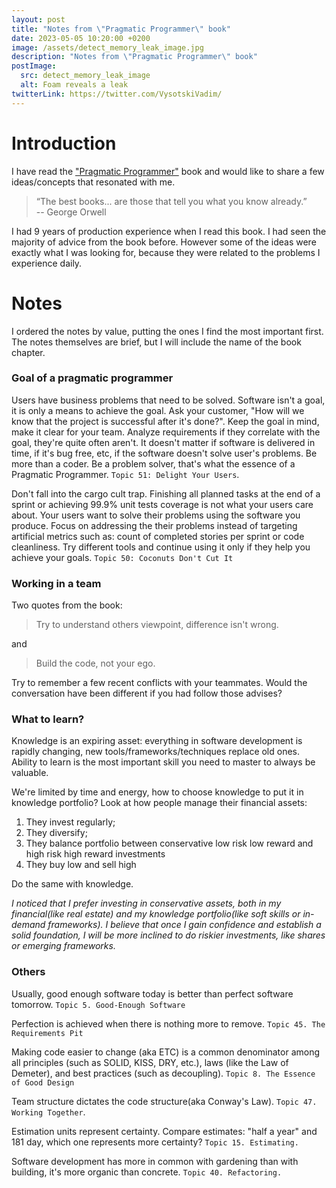 ```yaml
---
layout: post
title: "Notes from \"Pragmatic Programmer\" book"
date: 2023-05-05 10:20:00 +0200
image: /assets/detect_memory_leak_image.jpg
description: "Notes from \"Pragmatic Programmer\" book"
postImage:
  src: detect_memory_leak_image
  alt: Foam reveals a leak
twitterLink: https://twitter.com/VysotskiVadim/
---
```




# Introduction

I have read the ["Pragmatic Programmer"](https://a.co/d/6TqIgPl) book and would like to share a few ideas/concepts that resonated with me.

> “The best books... are those that tell you what you know already.”  
-- George Orwell

I had 9 years of production experience when I read this book.
I had seen the majority of advice from the book before.
However some of the ideas were exactly what I was looking for, because they were related to the problems I experience daily.

# Notes

I ordered the notes by value, putting the ones I find the most important first. 
The notes themselves are brief, but I will include the name of the book chapter.

### Goal of a pragmatic programmer

Users have business problems that need to be solved.
Software isn't a goal, it is only a means to achieve the goal.
Ask your customer, "How will we know that the project is successful after it's done?".
Keep the goal in mind, make it clear for your team.
Analyze requirements if they correlate with the goal, they're quite often aren't.
It doesn't matter if software is delivered in time, if it's bug free, etc, if the software doesn't solve user's problems.
Be more than a coder. Be a problem solver, that's what the essence of a Pragmatic Programmer.
`Topic 51: Delight Your Users`.

Don't fall into the cargo cult trap.
Finishing all planned tasks at the end of a sprint or achieving 99.9% unit tests coverage is not what your users care about.
Your users want to solve their problems using the software you produce.
Focus on addressing the their problems instead of targeting artificial metrics such as: count of completed stories per sprint or code cleanliness.
Try different tools and continue using it only if they help you achieve your goals.
`Topic 50: Coconuts Don't Cut It`


### Working in a team

Two quotes from the book:

> Try to understand others viewpoint, difference isn't wrong.

and

> Build the code, not your ego. 

Try to remember a few recent conflicts with your teammates.
Would the conversation have been different if you had follow those advises?

### What to learn?

Knowledge is an expiring asset: everything in software development is rapidly changing, new tools/frameworks/techniques replace old ones.
Ability to learn is the most important skill you need to master to always be valuable.

We're limited by time and energy, how to choose knowledge to put it in knowledge portfolio?
Look at how people manage their financial assets:

1. They invest regularly;
2. They diversify;
3. They balance portfolio between conservative low risk low reward and high risk high reward investments
4. They buy low and sell high

Do the same with knowledge.

*I noticed that I prefer investing in conservative assets, both in my financial(like real estate) and my knowledge portfolio(like soft skills or in-demand frameworks). I believe that once I gain confidence and establish a solid foundation, I will be more inclined to do riskier investments, like shares or emerging frameworks.*

### Others

Usually, good enough software today is better than perfect software tomorrow.
`Topic 5. Good-Enough Software`

Perfection is achieved when there is nothing more to remove.
`Topic 45. The Requirements Pit`

Making code easier to change (aka ETC) is a common denominator among all principles (such as SOLID, KISS, DRY, etc.), laws (like the Law of Demeter), and best practices (such as decoupling).
`Topic 8. The Essence of Good Design`

Team structure dictates the code structure(aka Conway's Law).
`Topic 47. Working Together`.

Estimation units represent certainty.
Compare estimates: "half a year" and 181 day, which one represents more certainty?
`Topic 15. Estimating.`

Software development has more in common with gardening than with building, it's more organic than concrete.
`Topic 40. Refactoring.`

